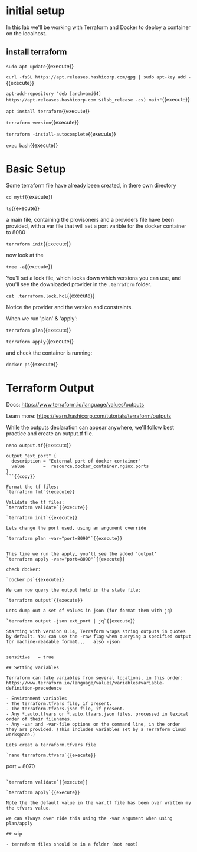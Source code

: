 # initial setup

In this lab we'll be working with Terraform and Docker to deploy a container on the localhost.


## install terraform
`sudo apt update`{{execute}}    

`curl -fsSL https://apt.releases.hashicorp.com/gpg | sudo apt-key add -`{{execute}}    

`apt-add-repository "deb [arch=amd64] https://apt.releases.hashicorp.com $(lsb_release -cs) main"`{{execute}}  


`apt install terraform`{{execute}}    

`terraform version`{{execute}}    

  

`terraform -install-autocomplete`{{execute}}    

`exec bash`{{execute}}

# Basic Setup

Some terraform file have already been created, in there own directory

`cd mytf`{{execute}}

`ls`{{execute}}

a main file, containing the provisoners and a providers file have been provided, with a var file that will set a port varible for the docker container to 8080

`terraform init`{{execute}} 

now look at the 

`tree -a`{{execute}}

You'll set a lock file, which locks down which versions you can use, and you'll see the downloaded provider in the `.terraform` folder.

`cat .terraform.lock.hcl`{{execute}}

Notice the provider and the version and constraints.

When we run 'plan' & 'apply':

`terraform plan`{{execute}}    

`terraform apply`{{execute}} 

and check the container is running:

`docker ps`{{execute}}

# Terraform Output

Docs: https://www.terraform.io/language/values/outputs

Learn more: https://learn.hashicorp.com/tutorials/terraform/outputs

While the outputs declaration can appear anywhere, we'll follow best practice and create an output.tf file.

`nano output.tf`{{execute}}

```
output "ext_port" {
  description = "External port of docker container"
  value       =  resource.docker_container.nginx.ports
}
```{{copy}}

Format the tf files:   
`terraform fmt`{{execute}}

Validate the tf files:   
`terraform validate`{{execute}}

`terraform init`{{execute}}

Lets change the port used, using an argument override

`terraform plan -var="port=8090"`{{execute}}


This time we run the apply, you'll see the added 'output'   
`terraform apply -var="port=8090"`{{execute}}

check docker:

`docker ps`{{execute}}

We can now query the output held in the state file:

`terraform output`{{execute}}

Lets dump out a set of values in json (for format them with jq)

`terraform output -json ext_port | jq`{{execute}}

Starting with version 0.14, Terraform wraps string outputs in quotes by default. You can use the -raw flag when querying a specified output for machine-readable format.,,   also -json


sensitive   = true

## Setting variables

Terraform can take variables from several locations, in this order: https://www.terraform.io/language/values/variables#variable-definition-precedence

- Environment variables
- The terraform.tfvars file, if present.
- The terraform.tfvars.json file, if present.
- Any *.auto.tfvars or *.auto.tfvars.json files, processed in lexical order of their filenames.
- Any -var and -var-file options on the command line, in the order they are provided. (This includes variables set by a Terraform Cloud workspace.)

Lets creat a terraform.tfvars file

`nano terraform.tfvars`{{execute}}

```
port = 8070
```

`terraform validate`{{execute}}

`terraform apply`{{execute}}

Note the the default value in the var.tf file has been over written my the tfvars value.

we can always over ride this using the -var argument when using plan/apply

## wip

- terraform files should be in a folder (not root)

  

   
